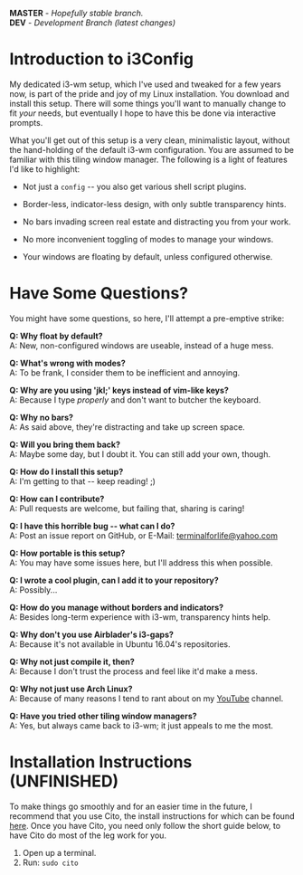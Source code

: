 **MASTER** - _Hopefully stable branch._\
**DEV** - _Development Branch (latest changes)_

# Introduction to i3Config

My dedicated i3-wm setup, which I've used and tweaked for a few years now, is part of the pride and joy of my Linux installation. You download and install this setup. There will some things you'll want to manually change to fit _your_ needs, but eventually I hope to have this be done via interactive prompts.

What you'll get out of this setup is a very clean, minimalistic layout, without the hand-holding of the default i3-wm configuration. You are assumed to be familiar with this tiling window manager. The following is a light of features I'd like to highlight:

  * Not just a `config` -- you also get various shell script plugins.

  * Border-less, indicator-less design, with only subtle transparency hints.

  * No bars invading screen real estate and distracting you from your work.

  * No more inconvenient toggling of modes to manage your windows.

  * Your windows are floating by default, unless configured otherwise.

# Have Some Questions?

You might have some questions, so here, I'll attempt a pre-emptive strike:

  **Q: Why float by default?**\
  A: New, non-configured windows are useable, instead of a huge mess.

  **Q: What's wrong with modes?**\
  A: To be frank, I consider them to be inefficient and annoying.

  **Q: Why are you using 'jkl;' keys instead of vim-like keys?**\
  A: Because I type _properly_ and don't want to butcher the keyboard.

  **Q: Why no bars?**\
  A: As said above, they're distracting and take up screen space.

  **Q: Will you bring them back?**\
  A: Maybe some day, but I doubt it. You can still add your own, though.

  **Q: How do I install this setup?**\
  A: I'm getting to that -- keep reading! ;)

  **Q: How can I contribute?**\
  A: Pull requests are welcome, but failing that, sharing is caring!

  **Q: I have this horrible bug -- what can I do?**\
  A: Post an issue report on GitHub, or E-Mail: terminalforlife@yahoo.com

  **Q: How portable is this setup?**\
  A: You may have some issues here, but I'll address this when possible.

  **Q: I wrote a cool plugin, can I add it to your repository?**\
  A: Possibly...

  **Q: How do you manage without borders and indicators?**\
  A: Besides long-term experience with i3-wm, transparency hints help.

  **Q: Why don't you use Airblader's i3-gaps?**\
  A: Because it's not available in Ubuntu 16.04's repositories.

  **Q: Why not just compile it, then?**\
  A: Because I don't trust the process and feel like it'd make a mess.

  **Q: Why not just use Arch Linux?**\
  A: Because of many reasons I tend to rant about on my [YouTube](https://www.youtube.com/channel/UCfp-lNJy4QkIGnaEE6NtDSg) channel.

  **Q: Have you tried other tiling window managers?**\
  A: Yes, but always came back to i3-wm; it just appeals to me the most.

# Installation Instructions (UNFINISHED)

To make things go smoothly and for an easier time in the future, I recommend that you use Cito, the install instructions for which can be found [here](https://github.com/terminalforlife/Extra). Once you have Cito, you need only follow the short guide below, to have Cito do most of the leg work for you.

  1. Open up a terminal.
  2. Run: `sudo cito `
